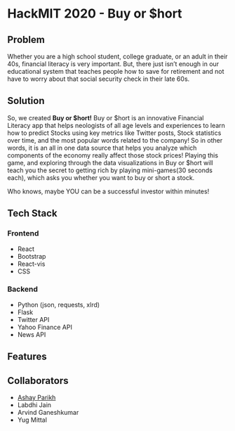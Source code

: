 # HackMIT 2020 - Buy or $hort

[](https://github.com/ashayp22/HackMIT/blob/master/preview/buyorshort10.PNG)

## Problem

Whether you are a high school student, college graduate, or an adult in their 40s, financial literacy is very important. But, there just isn’t enough in our educational system that teaches people how to save for retirement and not have to worry about that social security check in their late 60s.

## Solution

So, we created **Buy or $hort!** Buy or $hort is an innovative Financial Literacy app that helps neologists of all age levels and experiences to learn how to predict Stocks using key metrics like Twitter posts, Stock statistics over time, and the most popular words related to the company! So in other words, it is an all in one data source that helps you analyze which components of the economy really affect those stock prices! Playing this game, and exploring through the data visualizations in Buy or $hort will teach you the secret to getting rich by playing mini-games(30 seconds each), which asks you whether you want to buy or short a stock. 

Who knows, maybe YOU can be a successful investor within minutes!

## Tech Stack

### Frontend

* React
* Bootstrap
* React-vis
* CSS

### Backend

* Python (json, requests, xlrd)
* Flask
* Twitter API
* Yahoo Finance API
* News API

## Features

## Collaborators

* [Ashay Parikh](https://ashayp.com/)
* Labdhi Jain
* Arvind Ganeshkumar
* Yug Mittal
